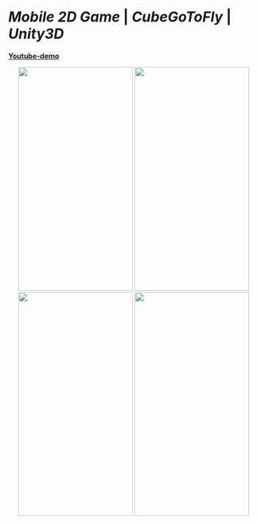 # *Mobile 2D Game* | *CubeGoToFly* | *Unity3D*

**[Youtube-demo](https://www.youtube.com/watch?v=915BgyGdUiQ&ab_channel=kapalulz%3A%D1%81)**


<p align="center">

<img width="230" height="450" src="https://user-images.githubusercontent.com/17459523/210510618-68db7208-e449-4b1c-9220-9a3cb85579b8.png">
  
  <img width="230" height="450" src="https://user-images.githubusercontent.com/17459523/210510674-93d59c87-7a73-411b-a128-03730f0a0205.png">
  
  <img width="230" height="450" src="https://user-images.githubusercontent.com/17459523/210510772-c17762fe-8194-4a5a-8652-2f17cdd2a14b.png">
  
  <img width="230" height="450" src="https://user-images.githubusercontent.com/17459523/210510803-8c7477f5-59d8-4d04-868c-527efcea0584.png">
     
</p>
